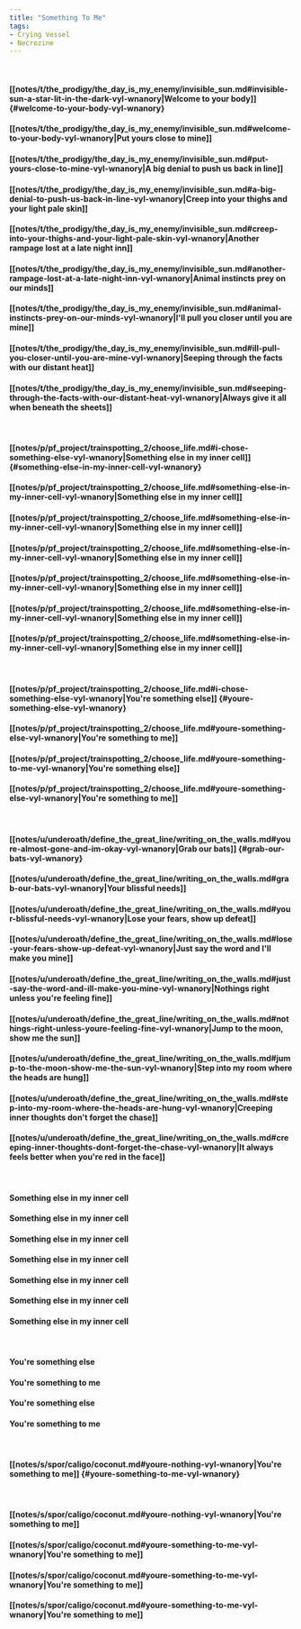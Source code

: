 ```yaml
---
title: "Something To Me"
tags:
- Crying Vessel
- Necrozine
---
```

&nbsp;
#### [[notes/t/the_prodigy/the_day_is_my_enemy/invisible_sun.md#invisible-sun-a-star-lit-in-the-dark-vyl-wnanory|Welcome to your body]] {#welcome-to-your-body-vyl-wnanory}
#### [[notes/t/the_prodigy/the_day_is_my_enemy/invisible_sun.md#welcome-to-your-body-vyl-wnanory|Put yours close to mine]]
#### [[notes/t/the_prodigy/the_day_is_my_enemy/invisible_sun.md#put-yours-close-to-mine-vyl-wnanory|A big denial to push us back in line]]
#### [[notes/t/the_prodigy/the_day_is_my_enemy/invisible_sun.md#a-big-denial-to-push-us-back-in-line-vyl-wnanory|Creep into your thighs and your light pale skin]]
#### [[notes/t/the_prodigy/the_day_is_my_enemy/invisible_sun.md#creep-into-your-thighs-and-your-light-pale-skin-vyl-wnanory|Another rampage lost at a late night inn]]
#### [[notes/t/the_prodigy/the_day_is_my_enemy/invisible_sun.md#another-rampage-lost-at-a-late-night-inn-vyl-wnanory|Animal instincts prey on our minds]]
#### [[notes/t/the_prodigy/the_day_is_my_enemy/invisible_sun.md#animal-instincts-prey-on-our-minds-vyl-wnanory|I'll pull you closer until you are mine]]
#### [[notes/t/the_prodigy/the_day_is_my_enemy/invisible_sun.md#ill-pull-you-closer-until-you-are-mine-vyl-wnanory|Seeping through the facts with our distant heat]]
#### [[notes/t/the_prodigy/the_day_is_my_enemy/invisible_sun.md#seeping-through-the-facts-with-our-distant-heat-vyl-wnanory|Always give it all when beneath the sheets]]
&nbsp;
#### [[notes/p/pf_project/trainspotting_2/choose_life.md#i-chose-something-else-vyl-wnanory|Something else in my inner cell]] {#something-else-in-my-inner-cell-vyl-wnanory}
#### [[notes/p/pf_project/trainspotting_2/choose_life.md#something-else-in-my-inner-cell-vyl-wnanory|Something else in my inner cell]]
#### [[notes/p/pf_project/trainspotting_2/choose_life.md#something-else-in-my-inner-cell-vyl-wnanory|Something else in my inner cell]]
#### [[notes/p/pf_project/trainspotting_2/choose_life.md#something-else-in-my-inner-cell-vyl-wnanory|Something else in my inner cell]]
#### [[notes/p/pf_project/trainspotting_2/choose_life.md#something-else-in-my-inner-cell-vyl-wnanory|Something else in my inner cell]]
#### [[notes/p/pf_project/trainspotting_2/choose_life.md#something-else-in-my-inner-cell-vyl-wnanory|Something else in my inner cell]]
#### [[notes/p/pf_project/trainspotting_2/choose_life.md#something-else-in-my-inner-cell-vyl-wnanory|Something else in my inner cell]]
&nbsp;
#### [[notes/p/pf_project/trainspotting_2/choose_life.md#i-chose-something-else-vyl-wnanory|You're something else]] {#youre-something-else-vyl-wnanory}
#### [[notes/p/pf_project/trainspotting_2/choose_life.md#youre-something-else-vyl-wnanory|You're something to me]]
#### [[notes/p/pf_project/trainspotting_2/choose_life.md#youre-something-to-me-vyl-wnanory|You're something else]]
#### [[notes/p/pf_project/trainspotting_2/choose_life.md#youre-something-else-vyl-wnanory|You're something to me]]
&nbsp;
#### [[notes/u/underoath/define_the_great_line/writing_on_the_walls.md#youre-almost-gone-and-im-okay-vyl-wnanory|Grab our bats]] {#grab-our-bats-vyl-wnanory}
#### [[notes/u/underoath/define_the_great_line/writing_on_the_walls.md#grab-our-bats-vyl-wnanory|Your blissful needs]]
#### [[notes/u/underoath/define_the_great_line/writing_on_the_walls.md#your-blissful-needs-vyl-wnanory|Lose your fears, show up defeat]]
#### [[notes/u/underoath/define_the_great_line/writing_on_the_walls.md#lose-your-fears-show-up-defeat-vyl-wnanory|Just say the word and I'll make you mine]]
#### [[notes/u/underoath/define_the_great_line/writing_on_the_walls.md#just-say-the-word-and-ill-make-you-mine-vyl-wnanory|Nothings right unless you're feeling fine]]
#### [[notes/u/underoath/define_the_great_line/writing_on_the_walls.md#nothings-right-unless-youre-feeling-fine-vyl-wnanory|Jump to the moon, show me the sun]]
#### [[notes/u/underoath/define_the_great_line/writing_on_the_walls.md#jump-to-the-moon-show-me-the-sun-vyl-wnanory|Step into my room where the heads are hung]]
#### [[notes/u/underoath/define_the_great_line/writing_on_the_walls.md#step-into-my-room-where-the-heads-are-hung-vyl-wnanory|Creeping inner thoughts don't forget the chase]]
#### [[notes/u/underoath/define_the_great_line/writing_on_the_walls.md#creeping-inner-thoughts-dont-forget-the-chase-vyl-wnanory|It always feels better when you're red in the face]]
&nbsp;
#### Something else in my inner cell
#### Something else in my inner cell
#### Something else in my inner cell
#### Something else in my inner cell
#### Something else in my inner cell
#### Something else in my inner cell
#### Something else in my inner cell
&nbsp;
#### You're something else
#### You're something to me
#### You're something else
#### You're something to me
&nbsp;
#### [[notes/s/spor/caligo/coconut.md#youre-nothing-vyl-wnanory|You're something to me]] {#youre-something-to-me-vyl-wnanory}
&nbsp;
#### [[notes/s/spor/caligo/coconut.md#youre-nothing-vyl-wnanory|You're something to me]]
#### [[notes/s/spor/caligo/coconut.md#youre-something-to-me-vyl-wnanory|You're something to me]]
#### [[notes/s/spor/caligo/coconut.md#youre-something-to-me-vyl-wnanory|You're something to me]]
#### [[notes/s/spor/caligo/coconut.md#youre-something-to-me-vyl-wnanory|You're something to me]]
